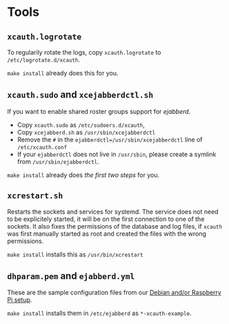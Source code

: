 # Tools

## `xcauth.logrotate`

To regularily rotate the logs, copy `xcauth.logrotate` to
`/etc/logrotate.d/xcauth`.

`make install` already does this for you.

## `xcauth.sudo` and `xcejabberdctl.sh`

If you want to enable shared roster groups support for *ejabberd*.

- Copy `xcauth.sudo` as `/etc/sudoers.d/xcauth`,
- Copy `xcejabberd.sh` as `/usr/sbin/xcejabberdctl`
- Remove the `#` in the `ejabberdctl=/usr/sbin/xcejabberdctl` line
  of `/etc/xcauth.conf`
- If your `ejabberdctl` does not live in `/usr/sbin`, please create
  a symlink from `/usr/sbin/ejabberdctl`.

`make install` already does *the first two steps* for you.

## `xcrestart.sh`

Restarts the sockets and services for systemd. The service does
not need to be explicitely started, it will be on the first connection
to one of the sockets. It also fixes the permissions of the database
and log files, if `xcauth` was first manually started as root and
created the files with the wrong permissions.

`make install` installs this as `/usr/bin/xcrestart`

## `dhparam.pem` and `ejabberd.yml`

These are the sample configuration files from our
[Debian and/or Raspberry Pi setup](https://github.com/jsxc/xmpp-cloud-auth/wiki/raspberry-pi-en).

`make install` installs them in `/etc/ejabberd` as `*-xcauth-example`.
